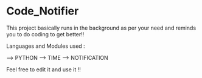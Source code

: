 # Code_Notifier
This project basically runs in the background as per your need and reminds you to do coding to get better!!

Languages and Modules used :

--> PYTHON
--> TIME
--> NOTIFICATION

Feel free to edit it and use it !!


